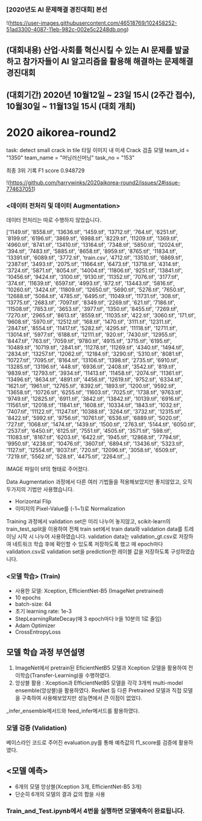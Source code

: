 ### [2020년도 AI 문제해결 경진대회] 본선

!(https://user-images.githubusercontent.com/46518769/102458252-51ad3300-4087-11eb-982c-002e5c2248db.png)

## (대회내용) 산업·사회를 혁신시킬 수 있는 AI 문제를 발굴하고 참가자들이 AI 알고리즘을 활용해 해결하는 문제해결 경진대회

## (대회기간) 2020년 10월12일 ~ 23일 15시 (2주간 접수), 10월30일 ~ 11월13일 15시 (대회 개최)

# 2020 aikorea-round2

task: detect small crack in tile 타일 이미지 내 미세 Crack 검출 모델
team_id = "1350"
team_name = "머닝러신머닝"
task_no = "153"

최종 3위 기록 F1 score 0.948729

!(https://github.com/harrywinks/2020aikorea-round2/issues/2#issue-774637051)

### <데이터 전처리 및 데이터 Augmentation>

데이터 전처리는 따로 수행하지 않았습니다.

['1149.tif', '8558.tif', '13636.tif', '1459.tif', '13712.tif', '764.tif', '6251.tif', '8199.tif', '6196.tif', '3869.tif', '6988.tif', '8229.tif', '11209.tif', '1369.tif', '4960.tif', '8741.tif', '13410.tif', '13164.tif', '7348.tif', '5850.tif', '12024.tif', '394.tif', '7483.tif', '5885.tif', '8658.tif', '8959.tif', '8765.tif', '11834.tif', '13391.tif', '6089.tif', '3772.tif', 'train.csv', '4712.tif', '13510.tif', '6869.tif', '2387.tif', '3493.tif', '2075.tif', '11664.tif', '6473.tif', '13718.tif', '4314.tif', '3724.tif', '5871.tif', '8054.tif', '14004.tif', '11806.tif', '9251.tif', '13841.tif', '10456.tif', '9424.tif', '3100.tif', '9130.tif', '11352.tif', '7076.tif', '3177.tif', '374.tif', '11639.tif', '6597.tif', '4993.tif', '872.tif', '13443.tif', '5816.tif', '10260.tif', '3424.tif', '11809.tif', '12650.tif', '5690.tif', '5276.tif', '7650.tif', '12688.tif', '5084.tif', '4785.tif', '6495.tif', '11049.tif', '11731.tif', '308.tif', '13775.tif', '2683.tif', '7097.tif', '8349.tif', '2269.tif', '621.tif', '7186.tif', '11508.tif', '7853.tif', '3653.tif', '3977.tif', '1350.tif', '8455.tif', '7269.tif', '7270.tif', '2965.tif', '8613.tif', '8559.tif', '11035.tif', '422.tif', '3060.tif', '171.tif', '9608.tif', '5970.tif', '12512.tif', '168.tif', '1470.tif', '3111.tif', '12311.tif', '2847.tif', '8554.tif', '11417.tif', '5282.tif', '4295.tif', '11118.tif', '12711.tif', '13014.tif', '5977.tif', '6188.tif', '12111.tif', '920.tif', '7430.tif', '12955.tif', '8447.tif', '763.tif', '7059.tif', '9780.tif', '4915.tif', '3715.tif', '6195.tif', '10489.tif', '10719.tif', '2841.tif', '11278.tif', '11269.tif', '4340.tif', '1494.tif', '2834.tif', '13257.tif', '12062.tif', '12184.tif', '3290.tif', '5310.tif', '8081.tif', '10727.tif', '7095.tif', '8164.tif', '13106.tif', '1398.tif', '2735.tif', '6910.tif', '13285.tif', '13196.tif', '448.tif', '6936.tif', '2408.tif', '3542.tif', '819.tif', '9839.tif', '12793.tif', '3934.tif', '11413.tif', '11458.tif', '2074.tif', '11361.tif', '13496.tif', '8634.tif', '4891.tif', '4456.tif', '12619.tif', '9752.tif', '6334.tif', '1621.tif', '1961.tif', '12765.tif', '8392.tif', '1893.tif', '1200.tif', '9592.tif', '13658.tif', '10726.tif', '6255.tif', '11603.tif', '7025.tif', '1738.tif', '9763.tif', '9749.tif', '12825.tif', '6911.tif', '3842.tif', '13842.tif', '10139.tif', '6916.tif', '11561.tif', '12018.tif', '11841.tif', '1608.tif', '10334.tif', '1843.tif', '1032.tif', '7407.tif', '11122.tif', '11247.tif', '10388.tif', '3264.tif', '3732.tif', '12315.tif', '8422.tif', '5992.tif', '9756.tif', '10761.tif', '6536.tif', '6889.tif', '5020.tif', '727.tif', '1068.tif', '1474.tif', '1439.tif', '1500.tif', '2763.tif', '5144.tif', '6050.tif', '2537.tif', '6450.tif', '6125.tif', '7551.tif', '4505.tif', '3571.tif', '598.tif', '11083.tif', '8167.tif', '6203.tif', '6422.tif', '1945.tif', '12868.tif', '7794.tif', '9950.tif', '4238.tif', '10476.tif', '3607.tif', '6894.tif', '13436.tif', '5323.tif', '1127.tif', '12554.tif', '8037.tif', '720.tif', '12096.tif', '3058.tif', '6509.tif', '7219.tif', '5562.tif', '528.tif', '4475.tif', '2264.tif',..]

IMAGE 파일이 tif의 형태로 주어졌다. 

 
Data Augmentation 과정에서 다른 여러 기법들을 적용해보았지만 좋지않았고, 오직 두가지의 기법만 사용했습니다.
- Horizontal Flip
- 이미지의 Pixel-Value를 (-1~1)로 Normalization

Training 과정에서 validation set은 미리 나누어 놓지않고, scikit-learn의 train_test_split을 이용하여 전체 train set에서 train data와 validation data를 트레이닝 시작 시 나누어 사용하였습니다. validation data는 validation_gt.csv로 저장하여 네트워크 학습 후에 확인할 수 있도록 저장하도록 했고 매 epoch마다 validation.csv로 validation set을 prediction한 레이블 값을 저장하도록 구성하였습니다.



### <모델 학습> (Train)
 
- 사용한 모델: Xception, EfficientNet-B5 (ImageNet pretrained)
- 10 epochs
- batch-size: 64
- 초기 learning rate: 1e-3
- StepLearningRateDecay(매 3 epoch마다 lr을 10분의 1로 줄임)
- Adam Optimizer
- CrossEntropyLoss

## 모델 학습 과정 부연설명 
1) ImageNet에서 pretrain된 EficientNetB5 모델과 Xception 모델을 활용하여 전이학습(Transfer-Learning)을 수행하였다.
2) 앙상블 활용 : Xception과 EfficientNetB5 모델을 각각 3개씩 multi-model ensemble(앙상블)을 활용하였다. ResNet 등 다른 Pretrained 모델과 직접 모델을 구축하여 사용해보았지만 성능면에서 큰 이점이 없었다. 

_infer_ensemble메서드와 feed_infer메서드를 활용하였다.

### 모델 검증 (Validation)

베이스라인 코드로 주어진 evaluation.py를 통해 예측값의 f1_score를 검증에 활용하였다.




## <모델 예측>

- 6개의 모델 앙상블(Xception 3개, EfficientNet-B5 3개)
- 단순히 6개의 모델의 결과 값의 합을 사용

### Train_and_Test.ipynb에서 4번을 실행하면 모델예측이 완료됩니다.
